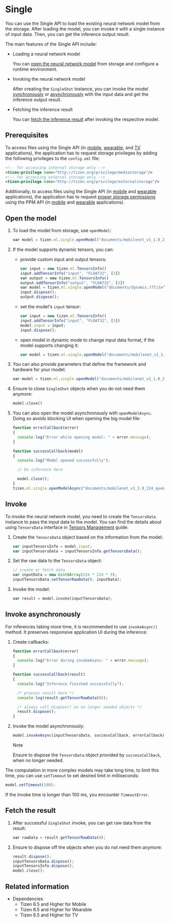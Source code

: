 # Single

You can use the Single API to load the existing neural network model from the storage. After loading the model, you can invoke it with a single instance of input data. Then, you can get the inference output result.

The main features of the Single API include:

- Loading a neural network model

  You can [open the neural network model](#open-the-model) from storage and configure a runtime environment.

- Invoking the neural network model

  After creating the `SingleShot` instance, you can invoke the model [synchronously](#invoke) or [asynchronously](#invoke-asynchronously) with the input data and get the inference output result.

- Fetching the inference result

  You can [fetch the inference result](#fetch-the-result) after invoking the respective model.

## Prerequisites

To access files using the Single API (in [mobile](../../api/latest/device_api/mobile/tizen/ml_single.html), [wearable](../../api/latest/device_api/wearable/tizen/ml_single.html), and [TV](../../api/latest/device_api/tv/tizen/ml_single.html) applications), the application has to request storage privileges by adding the following privileges to the `config.xml` file:

  ```xml
  <!-- for accessing internal storage only -->
  <tizen:privilege name="http://tizen.org/privilege/mediastorage"/>
  <!-- for accessing external storage only -->
  <tizen:privilege name="http://tizen.org/privilege/externalstorage"/>
  ```

Additionally, to access files using the Single API (in [mobile](../../api/latest/device_api/mobile/tizen/ml_single.html) and [wearable](../../api/latest/device_api/wearable/tizen/ml_single.html) applications), the application has to request [proper storage permissions](../security/privacy-related-permissions.md) using the PPM API (in [mobile](../../api/latest/device_api/mobile/tizen/ppm.html) and [wearable](../../api/latest/device_api/wearable/tizen/ppm.html) applications).

## Open the model

1. To load the model from storage, use `openModel`:
    ```javascript
    var model = tizen.ml.single.openModel("documents/mobilenet_v1_1.0_224_quant.tflite");
    ```

2. If the model supports dynamic tensors, you can:

    - provide custom input and output tensors:
        ```javascript
        var input = new tizen.ml.TensorsInfo()
        input.addTensorInfo("input", "FLOAT32", [3])
        var output = new tizen.ml.TensorsInfo()
        output.addTensorInfo("output", "FLOAT32", [3])
        var model = tizen.ml.single.openModel("documents/dynamic.tflite", input, output);
        input.dispose();
        output.dispose();
        ```

    - set the model's `input` tensor:
        ```javascript
        var input = new tizen.ml.TensorsInfo()
        input.addTensorInfo("input", "FLOAT32", [3])
        model.input = input;
        input.dispose();
        ```

    - open model in dynamic mode to change input data format, if the model supports changing it:

        ```javascript
        var model = tizen.ml.single.openModel("documents/mobilenet_v1_1.0_224_quant.tflite", null, null, "ANY", "ANY", true);
        ```

3. You can also provide parameters that define the framework and hardware for your model:

    ```javascript
    var model = tizen.ml.single.openModel("documents/mobilenet_v1_1.0_224_quant.tflite", null, null, "TENSORFLOW_LITE", "ANY");
    ```

4. Ensure to close `SingleShot` objects when you do not need them anymore:

    ```javascript
    model.close()
    ```

5. You can also open the model asynchronously with `openModelAsync`. Doing so avoids blocking UI when opening the big model file:

    ```javascript
    function errorCallback(error)
    {
      console.log("Error while opening model: " + error.message);
    }

    function successCallback(model)
    {
      console.log("Model opened successfully");

      // Do inference here

      model.close();
    }
    tizen.ml.single.openModelAsync("documents/mobilenet_v1_1.0_224_quant.tflite", successCallback, errorCallback);
    ```

## Invoke

To invoke the neural network model, you need to create the `TensorsData` instance to pass the input data to the model. You can find the details about using `TensorsData` interface in [Tensors Management](./tensors.md) guide:

1. Create the `TensorsData` object based on the information from the model:

    ```javascript
    var inputTensorsInfo = model.input;
    var inputTensorsData = inputTensorsInfo.getTensorsData();
    ```

2. Set the raw data to the `TensorsData` object:

    ```javascript
    // create or fetch data
    var inputData = new Uint8Array(224 * 224 * 3);
    inputTensorsData.setTensorRawData(0, inputData);
    ```

3. Invoke the model:

    ```javascript
    var result = model.invoke(inputTensorsData);
    ```

## Invoke asynchronously

For inferences taking more time, it is recommended to use `invokeAsync()` method. It preserves responsive application UI during the inference:

1. Create callbacks:

    ```javascript
    function errorCallback(error)
    {
      console.log("Error during invokeAsync: " + error.message);
    }

    function successCallback(result)
    {
      console.log("Inference finished successfully");

      /* process result here */
      console.log(result.getTensorRawData(0));

      /* always call dispose() on no longer needed objects */
      result.dispose();
    }
    ```

2. Invoke the model asynchronously:

    ```javascript
    model.invokeAsync(inputTensorsData, successCallback, errorCallback);
    ```

    > [!NOTE]
    > Ensure to dispose the `TensorsData` object provided by `successCallback`, when no longer needed.

The computation in more complex models may take long time, to limit this time, you can use `setTimeout` to set desired limit in milliseconds:

  ```javascript
  model.setTimeout(100);
  ```

If the invoke time is longer than 100 ms, you encounter `TimeoutError`.

## Fetch the result

1. After successful `SingleShot` invoke, you can get raw data from the result:

    ```javascript
    var rawData = result.getTensorRawData(0);
    ```

2. Ensure to dispose off the objects when you do not need them anymore:

    ```javascript
    result.dispose();
    inputTensorsData.dispose();
    inputTensorsInfo.dispose();
    model.close();
    ```

## Related information

- Dependencies
  - Tizen 6.5 and Higher for Mobile
  - Tizen 6.5 and Higher for Wearable
  - Tizen 6.5 and Higher for TV
